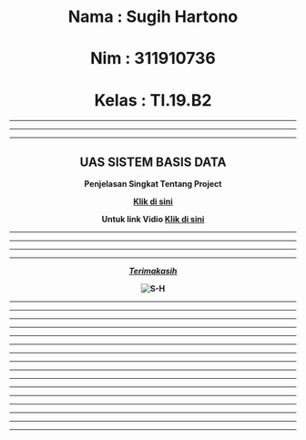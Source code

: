 <center>

# Nama      : Sugih Hartono
# Nim       : 311910736
# Kelas     : TI.19.B2
<hr>
<hr>
<hr>

## <B>UAS SISTEM BASIS DATA</B>

<b>
Penjelasan Singkat Tentang Project

<a href="
https://drive.google.com/file/d/1qfkGQelkQC8ZUFXi2LVj-isufkof17rf/view?usp=sharing">Klik di sini</a>

Untuk link Vidio
<a href="#">Klik di sini</a>

<HR>
<hr>
<hr>
<hr>
<u><b><i>Terimakasih</i></b></u>

![S-H](https://user-images.githubusercontent.com/81239107/126073052-22cab4b0-7297-4c88-a150-9048d3395a93.png)


</center>

<hr>
<hr>
<hr>
<hr>
<hr>
<hr>
<hr>
<hr>
<hr>
<hr>
<hr>
<hr>
<hr>
<hr>
<hr>
<hr>